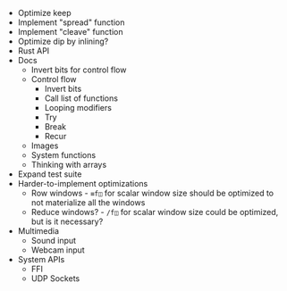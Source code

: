 - Optimize keep
- Implement "spread" function
- Implement "cleave" function
- Optimize dip by inlining?
- Rust API
- Docs
  - Invert bits for control flow
  - Control flow
    - Invert bits
    - Call list of functions
    - Looping modifiers
    - Try
    - Break
    - Recur
  - Images
  - System functions
  - Thinking with arrays
- Expand test suite
- Harder-to-implement optimizations
  - Row windows - `≡f◫` for scalar window size should be optimized to not materialize all the windows
  - Reduce windows? - `/f◫` for scalar window size could be optimized, but is it necessary?
- Multimedia
  - Sound input
  - Webcam input
- System APIs
  - FFI
  - UDP Sockets
